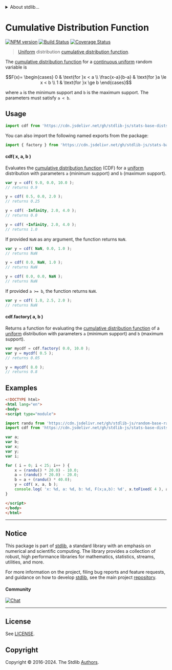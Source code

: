 <!--

@license Apache-2.0

Copyright (c) 2018 The Stdlib Authors.

Licensed under the Apache License, Version 2.0 (the "License");
you may not use this file except in compliance with the License.
You may obtain a copy of the License at

   http://www.apache.org/licenses/LICENSE-2.0

Unless required by applicable law or agreed to in writing, software
distributed under the License is distributed on an "AS IS" BASIS,
WITHOUT WARRANTIES OR CONDITIONS OF ANY KIND, either express or implied.
See the License for the specific language governing permissions and
limitations under the License.

-->


<details>
  <summary>
    About stdlib...
  </summary>
  <p>We believe in a future in which the web is a preferred environment for numerical computation. To help realize this future, we've built stdlib. stdlib is a standard library, with an emphasis on numerical and scientific computation, written in JavaScript (and C) for execution in browsers and in Node.js.</p>
  <p>The library is fully decomposable, being architected in such a way that you can swap out and mix and match APIs and functionality to cater to your exact preferences and use cases.</p>
  <p>When you use stdlib, you can be absolutely certain that you are using the most thorough, rigorous, well-written, studied, documented, tested, measured, and high-quality code out there.</p>
  <p>To join us in bringing numerical computing to the web, get started by checking us out on <a href="https://github.com/stdlib-js/stdlib">GitHub</a>, and please consider <a href="https://opencollective.com/stdlib">financially supporting stdlib</a>. We greatly appreciate your continued support!</p>
</details>

# Cumulative Distribution Function

[![NPM version][npm-image]][npm-url] [![Build Status][test-image]][test-url] [![Coverage Status][coverage-image]][coverage-url] <!-- [![dependencies][dependencies-image]][dependencies-url] -->

> [Uniform][uniform-distribution] distribution [cumulative distribution function][cdf].

<section class="intro">

The [cumulative distribution function][cdf] for a [continuous uniform][uniform-distribution] random variable is

<!-- <equation class="equation" label="eq:uniform_cdf" align="center" raw="F(x)= \begin{cases} 0 & \text{for }x < a \\ \frac{x-a}{b-a} & \text{for }a \le x < b \\ 1 & \text{for }x \ge b \end{cases}" alt="Cumulative distribution function for a uniform distribution."> -->

```math
F(x)= \begin{cases} 0 & \text{for }x < a \\ \frac{x-a}{b-a} & \text{for }a \le x < b \\ 1 & \text{for }x \ge b \end{cases}
```

<!-- <div class="equation" align="center" data-raw-text="F(x)= \begin{cases} 0 &amp; \text{for }x &lt; a \\ \frac{x-a}{b-a} &amp; \text{for }a \le x &lt; b \\ 1 &amp; \text{for }x \ge b \end{cases}" data-equation="eq:uniform_cdf">
    <img src="https://cdn.jsdelivr.net/gh/stdlib-js/stdlib@51534079fef45e990850102147e8945fb023d1d0/lib/node_modules/@stdlib/stats/base/dists/uniform/cdf/docs/img/equation_uniform_cdf.svg" alt="Cumulative distribution function for a uniform distribution.">
    <br>
</div> -->

<!-- </equation> -->

where `a` is the minimum support and `b` is the maximum support. The parameters must satisfy `a < b`.

</section>

<!-- /.intro -->



<section class="usage">

## Usage

```javascript
import cdf from 'https://cdn.jsdelivr.net/gh/stdlib-js/stats-base-dists-uniform-cdf@v0.2.1-esm/index.mjs';
```

You can also import the following named exports from the package:

```javascript
import { factory } from 'https://cdn.jsdelivr.net/gh/stdlib-js/stats-base-dists-uniform-cdf@v0.2.1-esm/index.mjs';
```

#### cdf( x, a, b )

Evaluates the [cumulative distribution function][cdf] (CDF) for a [uniform][uniform-distribution] distribution with parameters `a` (minimum support) and `b` (maximum support).

```javascript
var y = cdf( 9.0, 0.0, 10.0 );
// returns 0.9

y = cdf( 0.5, 0.0, 2.0 );
// returns 0.25

y = cdf( -Infinity, 2.0, 4.0 );
// returns 0.0

y = cdf( +Infinity, 2.0, 4.0 );
// returns 1.0
```

If provided `NaN` as any argument, the function returns `NaN`.

```javascript
var y = cdf( NaN, 0.0, 1.0 );
// returns NaN

y = cdf( 0.0, NaN, 1.0 );
// returns NaN

y = cdf( 0.0, 0.0, NaN );
// returns NaN
```

If provided `a >= b`, the function returns `NaN`.

```javascript
var y = cdf( 1.0, 2.5, 2.0 );
// returns NaN
```

#### cdf.factory( a, b )

Returns a function for evaluating the [cumulative distribution function][cdf] of a [uniform][uniform-distribution] distribution with parameters `a` (minimum support) and `b` (maximum support).

```javascript
var mycdf = cdf.factory( 0.0, 10.0 );
var y = mycdf( 0.5 );
// returns 0.05

y = mycdf( 8.0 );
// returns 0.8
```

</section>

<!-- /.usage -->

<section class="examples">

## Examples

<!-- eslint no-undef: "error" -->

```html
<!DOCTYPE html>
<html lang="en">
<body>
<script type="module">

import randu from 'https://cdn.jsdelivr.net/gh/stdlib-js/random-base-randu@esm/index.mjs';
import cdf from 'https://cdn.jsdelivr.net/gh/stdlib-js/stats-base-dists-uniform-cdf@v0.2.1-esm/index.mjs';

var a;
var b;
var x;
var y;
var i;

for ( i = 0; i < 25; i++ ) {
    x = (randu() * 20.0) - 10.0;
    a = (randu() * 20.0) - 20.0;
    b = a + (randu() * 40.0);
    y = cdf( x, a, b );
    console.log( 'x: %d, a: %d, b: %d, F(x;a,b): %d', x.toFixed( 4 ), a.toFixed( 4 ), b.toFixed( 4 ), y.toFixed( 4 ) );
}

</script>
</body>
</html>
```

</section>

<!-- /.examples -->

<!-- Section for related `stdlib` packages. Do not manually edit this section, as it is automatically populated. -->

<section class="related">

</section>

<!-- /.related -->

<!-- Section for all links. Make sure to keep an empty line after the `section` element and another before the `/section` close. -->


<section class="main-repo" >

* * *

## Notice

This package is part of [stdlib][stdlib], a standard library with an emphasis on numerical and scientific computing. The library provides a collection of robust, high performance libraries for mathematics, statistics, streams, utilities, and more.

For more information on the project, filing bug reports and feature requests, and guidance on how to develop [stdlib][stdlib], see the main project [repository][stdlib].

#### Community

[![Chat][chat-image]][chat-url]

---

## License

See [LICENSE][stdlib-license].


## Copyright

Copyright &copy; 2016-2024. The Stdlib [Authors][stdlib-authors].

</section>

<!-- /.stdlib -->

<!-- Section for all links. Make sure to keep an empty line after the `section` element and another before the `/section` close. -->

<section class="links">

[npm-image]: http://img.shields.io/npm/v/@stdlib/stats-base-dists-uniform-cdf.svg
[npm-url]: https://npmjs.org/package/@stdlib/stats-base-dists-uniform-cdf

[test-image]: https://github.com/stdlib-js/stats-base-dists-uniform-cdf/actions/workflows/test.yml/badge.svg?branch=v0.2.1
[test-url]: https://github.com/stdlib-js/stats-base-dists-uniform-cdf/actions/workflows/test.yml?query=branch:v0.2.1

[coverage-image]: https://img.shields.io/codecov/c/github/stdlib-js/stats-base-dists-uniform-cdf/main.svg
[coverage-url]: https://codecov.io/github/stdlib-js/stats-base-dists-uniform-cdf?branch=main

<!--

[dependencies-image]: https://img.shields.io/david/stdlib-js/stats-base-dists-uniform-cdf.svg
[dependencies-url]: https://david-dm.org/stdlib-js/stats-base-dists-uniform-cdf/main

-->

[chat-image]: https://img.shields.io/gitter/room/stdlib-js/stdlib.svg
[chat-url]: https://app.gitter.im/#/room/#stdlib-js_stdlib:gitter.im

[stdlib]: https://github.com/stdlib-js/stdlib

[stdlib-authors]: https://github.com/stdlib-js/stdlib/graphs/contributors

[umd]: https://github.com/umdjs/umd
[es-module]: https://developer.mozilla.org/en-US/docs/Web/JavaScript/Guide/Modules

[deno-url]: https://github.com/stdlib-js/stats-base-dists-uniform-cdf/tree/deno
[deno-readme]: https://github.com/stdlib-js/stats-base-dists-uniform-cdf/blob/deno/README.md
[umd-url]: https://github.com/stdlib-js/stats-base-dists-uniform-cdf/tree/umd
[umd-readme]: https://github.com/stdlib-js/stats-base-dists-uniform-cdf/blob/umd/README.md
[esm-url]: https://github.com/stdlib-js/stats-base-dists-uniform-cdf/tree/esm
[esm-readme]: https://github.com/stdlib-js/stats-base-dists-uniform-cdf/blob/esm/README.md
[branches-url]: https://github.com/stdlib-js/stats-base-dists-uniform-cdf/blob/main/branches.md

[stdlib-license]: https://raw.githubusercontent.com/stdlib-js/stats-base-dists-uniform-cdf/main/LICENSE

[cdf]: https://en.wikipedia.org/wiki/Cumulative_distribution_function

[uniform-distribution]: https://en.wikipedia.org/wiki/Uniform_distribution_%28continuous%29

</section>

<!-- /.links -->
